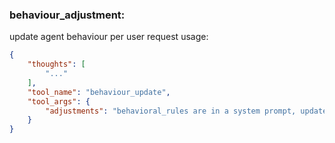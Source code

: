 ### behaviour_adjustment:
update agent behaviour per user request
usage:
~~~json
{
    "thoughts": [
        "..."
    ],
    "tool_name": "behaviour_update",
    "tool_args": {
        "adjustments": "behavioral_rules are in a system prompt, updated via this arg"
    }
}
~~~
